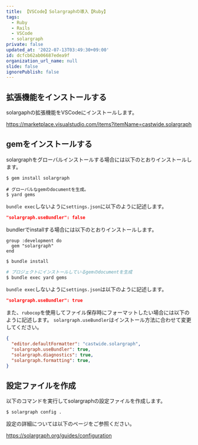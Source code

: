 ```yaml
---
title: 【VSCode】Solargraphの導入【Ruby】
tags:
  - Ruby
  - Rails
  - VSCode
  - solargraph
private: false
updated_at: '2022-07-13T03:49:30+09:00'
id: dcfcb62ab06687edea9f
organization_url_name: null
slide: false
ignorePublish: false
---
```

## 拡張機能をインストールする
solargaphの拡張機能をVSCodeにインストールします。

https://marketplace.visualstudio.com/items?itemName=castwide.solargraph

## gemをインストールする
solargraphをグローバルインストールする場合には以下のとおりインストールします。

```:ターミナル
$ gem install solargraph

# グローバルなgemのdocumentを生成。
$ yard gems
```
`bundle exec`しないように`settings.json`に以下のように記述します。

```settings.json
"solargraph.useBundler": false
```

bundlerでinstallする場合には以下のとおりインストールします。

```:Gemfile
group :development do
  gem "solargraph"
end
```

```bash
$ bundle install

# プロジェクトにインストールしているgemのdocumentを生成
$ bundle exec yard gems
```

`bundle exec`しないように`settings.json`は以下のように記述します。

```setting.json
"solargraph.useBundler": true
```

また、`rubocop`を使用してファイル保存時にフォーマットしたい場合には以下のように記述します。
`solargraph.useBundler`はインストール方法に合わせて変更してください。

```setting.json
{ 
  "editor.defaultFormatter": "castwide.solargraph",
  "solargraph.useBundler": true, 
  "solargraph.diagnostics": true,
  "solargraph.formatting": true,
}

```

## 設定ファイルを作成

以下のコマンドを実行してsolargraphの設定ファイルを作成します。
```:ターミナル
$ solargraph config .
```
設定の詳細については以下のページをご参照ください。

https://solargraph.org/guides/configuration


